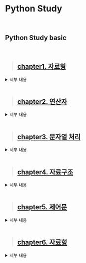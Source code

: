 # Python Study
<br>

## **Python Study basic**
<br>

>##  [chapter1. 자료형](https://github.com/jong-seoung/Python/blob/main/SelfStudy/dataType.py)

<details>
<summary>세부 내용</summary>
<div markdown="1">

> 숫자형 자료형

```
print(5)
print(-10)
print(3.14)
print(1000)
print("5+3")
print(2*8)
print(3*(3+1))
```
> 문자형 자료형
```
print("나비")
print("ㅋㅋㅋㅋㅋㅋㅋ")
print("ㅋ"*9)
```
> boolean 자료형 - 참과 거짓을 나타내줌
```
print(5 > 10)
print(5 < 10)
print(True)
print(False)
print(not True)
print(not (5 > 10))
```
> 변수
```
animal = "강아지"
name = "연탄이"
age= 4
hobby = "산책"
is_adult= age > 3
print("변수 사용 X")
print("우리집 강아지이름은 연탄이에요.")
print("연탄이는 4살이며, 산책을 아주 좋아해요.")
print("연탄이는 어른일까요? True")

print("변수 사용 O")
print("우리집" + animal + "이름은" + name + "에요.")
print(name + "는" + str(age)+ "살이며," + hobby +"을 아주 좋아해요.")
print(name + "는 어른일까요?" + str(is_adult))
``` 
> 주석
```
# 주석 처리 하는법
```
> [퀴즈#1](https://github.com/jong-seoung/Python/blob/main/SelfStudy/Quiz1.py)
```
변수를 이용하여 다음 문장을 출력하시오

변수명 : station

변수 값 : "사당", "신도림", "인천공항" 순서대로 입력

출력 문장 : OO 행 열차가 들어 오고 있습니다.
```
</div>
</details>

<br>

>##  [chapter2. 연산자](https://github.com/jong-seoung/Python/blob/main/SelfStudy/operatorEx.py)
<details>
<summary>세부 내용</summary>
<div markdown="1">

> 연산자
```
print(1+1) 
print (3-2)
print(5*2)
print(6/3)


print(2**3) # 제곱수 구하기
print(5%3) # 나머지 구하기
print(5//3) #몫 구하기

print(10 > 3) # True
print( 4 >= 7) # False

print(3 == 3) # True
print(3 == 4) # False
print( 3 + 4 == 7) # True

print(1 != 3) # True 
print(not(1 != 3)) #False

#둘다 참일경우 참
print((3 > 0) and (3 < 5)) # True
print((3 > 0) & (3 < 5)) # True

#둘중 하나만 참이여도 참
print((3>0) or (3>5)) # True
print((3>0) | (3>5)) # True

```
> 숫자 처리함수
```
print(abs(-5)) # 절대값
print(pow(4,2)) # 제곱수 4^2
print(max(5,13)) # 최대값
print(min(5,12)) # 최소값
print(round(3.14)) # 반올림

from math import * 
print(floor(4.99)) # 버림
print(ceil (3.14)) # 올림
print(sqrt (16)) # 제곱근
```

> 랜덤함수

```
from random import *

#미만과 이하 잘 보기
print(random()) # 0.0부터 1.0미만의 임의의 값 생성
print(random() * 10 ) # 0.0부터 10.0미만의 임의의 값 생성
print(int(random())) # 0부터 10미만의 임의의 값 생성 - 정수만
print(int(random()* 10 ) + 1 ) # 1부터 10이하의 임의의 값 생성
print(int(random() * 45 ) + 1 ) # 1부터 45이하의 임의의 값을 생성

print(randrange(1,46)) # 1부터 45이하의 임의의 값을 생성
print(randint(1,45)) # 1부터 45이하의 값을 생성해줌
```
> [퀴즈#2](https://github.com/jong-seoung/Python/blob/main/SelfStudy/Quiz%232.py)
```
당신은 최근에 코딩 스터디 모임을 새로 만들었습니다.
월 4회 스터디를 하는데 3번은 온라인으로하고 1번은 오프라인으로 하기로 했습니다. 
아래 조건에 맞는 오프라인 모임 날짜를 정해주는 프로그램을 작성하시오.

조건1 : 랜덤으로 날짜를 뽑아야함
조건2 : 월별 날짜는 다름을 감안하여 최소 일수인 28이내로 정함
조건3 : 매월 1~3일은 스터디 준비를 해야하므로 제외

(출력문 예제)
오프라인 스터터디 모임 날짜는 매월 X일로 선정되었습니다
```
</div>
</details>
<br>

>##  [chapter3. 문자열 처리](https://github.com/jong-seoung/Python/blob/main/SelfStudy/stringEx.py)

<details>
<summary>세부 내용</summary>
<div markdown="1">

> 문자열
```
# 문자열
sentence = '나는 소년입니다'
print(sentence)
sentence2 = "파이썬은 쉬워요"
print(sentence2)
sentence3 = """
나는 소년이고
파이썬은 쉬워요
"""
print(sentence3)
```
> 슬라이싱
```
jumin = "000516-1234567"

print("성별 : " + jumin[7])
print("출생년도 : " + jumin[0:2])
print("월 : " + jumin[2:4])
print("일 : " + jumin[4:6])
print("생년월일 : " + jumin[:6]) #처음부터 6자리 직전까지 가지고오기
print("뒤 7자리 : " + jumin[7:]) # 7자리부터 끝까지
print("뒤7자리 (뒤에서부터) : " + jumin[-7:] ) #맨뒤에 7번째부터 끝까지
```

> 문자열처리함수
```#문자열처리 함수
Python = "Python is Amazing"
print(Python.lower()) # 전부 소문자로 표시
print(Python.upper()) # 전부 대문자로 표시
print(Python[0].isupper()) # 첫번째 자리 숫자가 대문자인지?
print(len(Python)) # 길이를 알려줌
print(Python.replace("Python","Java")) # Python이란 글자를 Java라는 글자로 바꿔줌

index = Python.index("n") # n이 있는 위치를 알려줌
print(index)
index = Python.index("n",index + 1) # 두번째 n이 있는 위치를 알려줌
print(index)

print(Python.find("n")) # index와 같은 역할을 하지만 원하는 글자가 없을경우 -로 표시해줌

print(Python.count("n")) #n이 몇번 나오는지 알려줌
```
> 문자열포맷
```
#문자열 포멧
print("a","b")
print("a"+"b")

# 방법 1
print("나는 %d살입니다." %20) # %d뒤에는 정수 값만 넣을수 있음
print("나는 %s을 좋아해요" %"파이썬") 
print("Apple은 %c로 시작해요" %"A") # %c뒤에는 문자 값만 넣을수 있음
print("나는 %s색과 %s색을 좋아해요" %("파란","빨간"))

#방법2
print("나는{}살입니다.".format(20))
print("나는 {}색과 {}색을 좋아해요".format("파란","빨간"))
print("나는 {1}색과 {0}색을 좋아해요".format("파란","빨간"))

#방법3
print("나는 {age}살이며,{color}색을 좋아해요".format(age= 20, color="빨간"))
print("나는 {age}살이며,{color}색을 좋아해요".format(color="빨간",age = 20))

#방법4 (v 3.6이상~)
age = 20
color = "빨간"
print(f"나는 {age}살이며,{color}색을 좋아해요")
```
> 탈출문자
```
#탈출문자
print("백문이 불여일견  \n 백견이 불여일타") # \n은 줄바꿈
print("저는 '백종성' 입니다.")
print('저는 "백종성" 입니다.')
print("저는 \"백종성\" 입니다.")

# \\ : 문장 내에서 \
print("C:\\Users\\jongseoung\\Documents\\Python\\SelfStudy>")

# \r : 커서를 맨 앞으로 이동
print("Red Apple \rPine")

# \b : 백스페이스 열활(한글자 지움)
print("Redd\bApple")

# \t : 탭
print("Red \t Apple")
```
> [퀴즈#3](https://github.com/jong-seoung/Python/blob/main/SelfStudy/Quiz%233.py)
```
사이트별로 비밀번호를 만들어 주는 프로그램을 작성하시오

예)
http://naver.com

조건1 : http://을 제외 -> naver.com
조건2 : 처음 만나는 점(.) 이후 부분은 제외 -> naver
조건3 : 남은 글자중 처음 세자리 + 글자 갯수 + 글자내 'e'의 갯수 + "!" 로 구상

생성된 비밀번호 예 : nav51!
```

</div>
</details>

<br>

>##  [chapter4. 자료구조](https://github.com/jong-seoung/Python/blob/main/SelfStudy/datastructure.py)

<details>
<summary>세부 내용</summary>
<div markdown="1">

> 리스트
```
from traceback import print_tb


subway = [10,20,30]
print(subway)

subway = [ "유재석" , "조세호" , "박명수"]
print(subway)

#조세호씨는 몇 번째 칸에 타고 있는가?
print(subway.index("조세호"))

# 하하씨가 다음 정류장에서 다음 칸에 탐
subway.append("하하")
print(subway)

# 정형돈씨를 유재석 / 조세호 사이에 태워봄
subway.insert(1, "정형돈")
print(subway)

#지하철에 있는 사람을 한명씩 뒤에서 꺼냄
print(subway.pop())
print(subway)

print(subway.pop())
print(subway)

print(subway.pop())
print(subway)

#같은 이름의 사람이 몇 명 있는지 확인
subway.append("유재석")
print(subway)
print(subway.count("유재석"))

#정렬도 가능
num_list=[ 3,4,6,1,2,5]
num_list.sort()
print(num_list)

#순서 뒤집기 가능
num_list.reverse()
print(num_list)

#모두 지우기
num_list.clear()
print(num_list)

#다양한 자료형 함께 사용
mix_list= [ "조세호", 20 ,True]
print(mix_list)

#리스트 확장
num_list= [1,2,3,4,5]
num_list.extend(mix_list)
print(num_list)

cabinet = {3:"유재석",100:"김태호"}
print(cabinet[3])
print(cabinet[100])

print(cabinet.get(3)) 
# print(cabinet[5]) 변수에 원하는 값이 없으면 오류가 나타나고 프로그램이 중지됨
# print(cabinet.get(5)) 변수에 값이 없으면 none이 표시되고 프로그램이 진행됨
print(cabinet.get(5, "사용가능"))

print(3 in cabinet) # True, False로 표시됨 ( 값이 있으면 True)

# 새로운 손님
print(cabinet)
cabinet["c-20"] = "조세호"

# 원래 있던 값에 넣으면 덮어쓰기 됨

# 간 손님
del cabinet["c-20"]
print(cabinet)

# key 들만 출력
print(cabinet.keys())

# value 들만 출력
print(cabinet.values())

# key,value 쌍으로 출력
print(cabinet.items())

# 값 초기화
cabinet.clear()
print(cabinet)
```
> 튜플
```
menu = ("돈까스","치즈까스")
print(menu[0])
print(menu[1])

# menu.add("생선까스") - 튜플은 add가 불가능함

#튜플 사용 예시
name = "김종국"
age = 20
hobby = "코딩"
print(name, age, hobby)

(name, age, hobby) = ("김종국", 20, "코딩")
print(name, age, hobby)
```
> 세트
```
# 세트 (set)
# 중복이 안됨, 순서 없음
my_set={1,2,3,3,3}
print(my_set)

java= { "유재석", "김태호", "양세형"}
python = {"유재석","박명수"}

#교집합 (java와 python을 모두 할수 있는 개발자)
print(java&python)
print(java.intersection(python))

#합집합 (java나 python중 하나라도 할수 있는 개발자)
print(java | python)
print(java.union(python)) #순서가 없음

#차집합 (java는 할수있지만 python은 할수 없는 개발자)
print(java - python)
print(java.difference(python))

#python을 할 줄 아는사람이 늘어남
python.add("김태호")
print(python)

#java를 까먹은 개발자
java.remove("김태호")
print(java)
```
> 자료구조의 변경
```
#자료 구조 확인
menu={"커피", "우유", "주스"}
print(menu, type(menu))

# 리스트로 변경
menu=list(menu)
print(menu, type(menu))

# 튜플로 변경
menu= tuple(menu)
print(menu, type(menu))

#세트로 변경
menu= set(menu)
print(menu, type(menu))
```
> [퀴즈#4](https://github.com/jong-seoung/Python/blob/main/SelfStudy/Quiz%234.py)
```
당신의 학교에서는 파이썬 코딩 대회를 추최합니다.
참석률을 높이기 위해 댓글 이벤트를 진행하기로 하였습니다.
댓글 작성자들 중에 추첨을 통해 1명은 치킨, 3명은 커피 쿠폰을 받게됩니다.

추천 프로그램을 작성하시오.

조건1: 편의상 댓글은 20명이 작성하였고 아이디는 1~20이라고 가정
조건2: 댓글 내용과 상관없이 무작위로 추천하되 중복불가
조건3 random모듈의 shuffle와 sample을 활용

출력 예제
-- 당첨자 발표 --
치킨 당첨자 : 1
커피 당첨자 : [2,3,4]
--축하합니다--
```
</div>
</details>

<br>

>##  [chapter5. 제어문](https://github.com/jong-seoung/Python/blob/main/SelfStudy/ControlStatement.py)

<details>
<summary>세부 내용</summary>
<div markdown="1">

> if 문

```
if weather == "비" or weather == "눈" :
    print("우산을 챙기세요")
elif weather == "미세먼지" :
    print("마스크를 챙기세요")
else:
    print("준비물이 필요 없어요")

temp = int(input("기온은 어때요?"))
if temp >= 30 :
    print("너무 더워요. 나가지마세요")
elif 10<= temp <30 :
    print("괜찮은 날씨에요")
elif 0 <= temp < 10:
    print("외투를 챙기세요")
else :
    print("너무 추워요 나가지마세요")
```
> for 문
```
print("대기번호 : 1")
print("대기번호 : 2")
print("대기번호 : 3")
print("대기번호 : 4")

for waiting_no in[0,1,2,3,4] :
    print("대기번호 : {0} ".format(waiting_no))

for waiting_no in range(7) :
    print("대기번호 : {0} ".format(waiting_no))

starbuck = ["아이언맨", "토르", "아이엠 그루트"]
for customer in starbuck :
    print("{0}, 커피가 준비되었습니다.".format(customer))
```
> while 문
```
customer = "토르"
index = 5
while index >= 1 :
    print("{0},커피가 준비 되었습니다. {1}번 남았어요".format(customer, index))
    index -= 1
    if index == 0:
        print("커피는 폐기처분되었습니다.")


<무한 반복>
customer= "아이언맨"
index=1
while True :
print("{0},커피가 준비되었습니다..호출{1}회".format(customer,index))
index -= 1

<조건까지 반복>
customer= "토르"
person = "unknown"

while person != customer :
    print("{0},커피가 준비 되었습니다.".format(customer))
    person = input("이름이 어떻게 되세요?")
```

> cntinue 와 break
```
absent = [2,3] #결석
no_book = [7] #책을 안가지고 옴
for student in range(1,11):
    if student in absent:
        continue
    elif student in no_book:
        print("오늘 수업 여기까지. {0}은 교무실로 따라와".format(no_book))
        break
    print("{0}야, 책읽어봐".format(student))
``` 
> 한줄로 for 문
```
#출석 번호가 1 2 3 4, 앞에 100을 붙이기로함 -> 101. 102 ,103, 104
student = [1,2,3,4,5]
student = [i+100 for i in student]
print(student)

# 학생 이름을 길이로 변환
students=["Iron man", "Thor"]
students = [len(i) for i in students]
print(students)

#학생 이름을 대문자로 변환
students=["Iron man", "Thor"]
students= [i.upper() for i in students]
print(students)
```
> [퀴즈#5](https://github.com/jong-seoung/Python/blob/main/SelfStudy/Quiz%235.py)
```
당신은 Cocoa 서비스를 이용하는 택시 기사님입니다.
50명의 승객과 매칭 기회가 있을때, 총 탑승 승객수를 구하는 프로그램을 작성하시오.

조건1 : 승객별 운행 소요 시간은 5분~50분 사이의 난수로 정해집니다
조건2 : 당신은 소요시간 5분~15분 사이의 승객만 매칭해야합니다.

(출력문예제)
[0] 1번째 손님 (소요시간 : 15분)
[0] 2번째 손님 (소요시간 : 9분)
[ ] 3번째 손님 (소요시간 : 27분)
[ ] 4번째 손님 (소요시간 : 35분)
[ ] 5번째 손님 (소요시간 : 34분)
...
[ ] 50번째 손님 (소요시간 : 45분)
총 탑승 승객 : 2분
```
</div>
</details>
<br>

>##  [chapter6. 자료형](https://github.com/jong-seoung/Python/blob/main/SelfStudy/Function.py)

<details>
<summary>세부 내용</summary>
<div markdown="1">

>함수

```
def opena_ccount():
    print("새로운 계좌가 생성되었습니다.")
opena_ccount()
```
> 전달값과 반환 값
```
#입금
def deposite(balance,money):
    print("입금이 완료되었습니다. 잔액은{0}원 입니다.".format(balance+money))
    return balance+money

#출금
def withdraw(balance, money):
    if balance >= money:  #잔액이 출금보다 많으면
        print("출금이 완료 되었습니다. 잔액은 {0}원입니다.".format(balance-money))
        return balance - money
    else:
        print("잔액이 부족합니다. 남은 잔액은 {0}입니다.".format(balance))

#출금 수수료
def withdraw_night(balance, money):
    commission = 100 #수수료100원
    return commission, balance - money - commission
balance =  0  #잔액

#1000원 입금
balance = deposite(balance,1000)

#500원 출금
balance = withdraw(balance, 500)

#저녘에는 수수료가 제외되고 출금되게
commission, balance = withdraw_night(balance, 300)
print("수수료는 {0}이며, 잔액은 {1}원 입니다.".format(commission, balance))

#1000원 출금 / 잔액이 부족할 경우
balance = withdraw(balance, 1000)
```
> 기본 값
```
def profile(name, age, main_lang):
    print("이름: {0}\t 나이: {1}\t 주 사용 언어: {2}"\
        .format(name,age,main_lang))

profile("유재석", 20, "파이썬")
profile("김태호", 27, "자바")

#같은 나이 같은 학년 같은반 같은수업
def profile(name, age=17, main_lang="파이썬"):
    print("이름: {0}\t 나이: {1}\t 주 사용 언어: {2}"\
        .format(name,age,main_lang))

profile("유재석")
profile("김태호")
```
> 키워드 값
```
def profile(name, age, main_lang):
    print(name, age, main_lang)

profile(name="유재석", main_lang="파이썬", age=20)
profile(name="김태호", age=20, main_lang="파이썬")
#순서가 뒤 섞여 있어도 함수가 잘 전달됨

#가변인자 
# *을 사용하여 변수 선언 해주기
def profile(name,age,*language):
    print("이름: {0} \t나이: {1}\t".format(name,age),end="")
    for lang in language:
        print(lang, end=" ")
    print()

profile("유재석",20,"파이썬","자바","c","c++")
profile("김태호",15,"파이썬","자바","","")
``` 
>지역변수와 전역변수
```
gun = 10

def checkpoint(soldiers): #경계근무
    global gun #전역 공간에 있는 gun을 사용
    gun=gun - soldiers
    print("[함수 내] 남은 총 : {0}".format(gun))

print("전체 총 : {0}".format(gun))
checkpoint(2) #2명이 경계 근무를 나감
print("남은 총 : {0}".format(gun))

#return 사용
gun = 10

def checkpoint_ret(gun, soldiers): #경계근무
    gun = gun - soldiers
    print("[함수 내] 남은 총 : {0}".format(gun))
    return gun

print("전체 총 : {0}".format(gun))
gun = checkpoint_ret(gun, 2)
print("남은 총 : {0}".format(gun))
```

> [퀴즈#6](https://github.com/jong-seoung/Python/blob/main/SelfStudy/Quiz%236.py)
```
표준 체중을 구하는 프로그램을 작성하시오

* 표준 체중 : 각 개인의 키에 적당한 체중

(성별에 따른 공식)
남자 : 키(m) X 키(m) x 22
여자 : 남자 : 키(m) X 키(m) x 21

조건1 : 표준 체중은 별도의 함수 내에서 계산
        * 함수명 : std_weight
        * 전달값 : 키(height), 성별(gender)

조건2 :  표준 체중은 소수점 둘째자리 까지 표시

출력 예제
키 175cm의 남자의 표준 체중은 67.38kg입니다.
```
</div>
</details>
